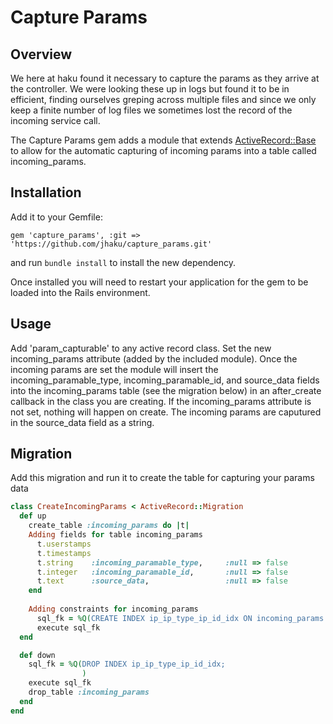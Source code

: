 Capture Params
========================

Overview
--------
We here at haku found it necessary to capture the params as they arrive at the controller.  We were looking these up in logs but found it to be in efficient, finding ourselves greping across multiple files and since we only keep a finite number of log files we sometimes lost the record of the incoming service call.

The Capture Params gem adds a module that extends  [ActiveRecord::Base](http://api.rubyonrails.org/classes/ActiveRecord/Base.html) to allow for the automatic capturing of incoming params into a table called incoming_params.  


Installation
------------

Add it to your Gemfile:

    gem 'capture_params', :git => 'https://github.com/jhaku/capture_params.git'

and run `bundle install` to install the new dependency.

Once installed you will need to restart your application for the gem to be loaded into the Rails
environment.

Usage
-----

Add 'param_capturable' to any active record class.  Set the new incoming_params attribute (added by the included module).  Once the incoming params are set the module will insert the incoming_paramable_type, incoming_paramable_id, and source_data fields into the incoming_params table (see the migration below) in an after_create callback in the class you are creating.  If the incoming_params attribute is not set, nothing will happen on create.  The incoming params are caputured in the source_data field as a string.

Migration
---------

Add this migration and run it to create the table for capturing your params data

```ruby
class CreateIncomingParams < ActiveRecord::Migration
  def up
    create_table :incoming_params do |t|
  	Adding fields for table incoming_params
      t.userstamps
      t.timestamps      
      t.string    :incoming_paramable_type,     :null => false
      t.integer   :incoming_paramable_id,       :null => false
      t.text      :source_data,                 :null => false
  	end
    
    Adding constraints for incoming_params
      sql_fk = %Q(CREATE INDEX ip_ip_type_ip_id_idx ON incoming_params using btree (incoming_paramable_type, incoming_paramable_id);)    
      execute sql_fk
  end

  def down
    sql_fk = %Q(DROP INDEX ip_ip_type_ip_id_idx;
                )    
    execute sql_fk
    drop_table :incoming_params
  end
end
```